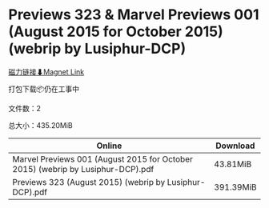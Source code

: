 # Previews 323 & Marvel Previews 001 (August 2015 for October 2015) (webrip by Lusiphur-DCP)

[磁力链接⬇Magnet Link](magnet:?xt=urn:btih:9d7cf45b8ab35451c14bb5fb88835ea00e1c1415&dn=Previews%20323%20%26%20Marvel%20Previews%20001%20%28August%202015%20for%20October%202015%29%20%28webrip%20by%20Lusiphur-DCP%29)

打包下载📦仍在工事中

文件数：2

总大小：435.20MiB

Online | Download
--- | ---
Marvel Previews 001 (August 2015 for October 2015) (webrip by Lusiphur-DCP).pdf | 43.81MiB
Previews 323 (August 2015) (webrip by Lusiphur-DCP).pdf | 391.39MiB